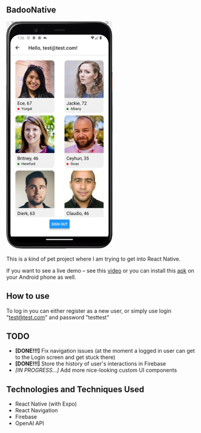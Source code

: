 ## BadooNative

![alt text](./preview.png)

This is a kind of pet project where I am trying to get into React Native.

If you want to see a live demo – see this [video] or you can install this [apk] on your Android phone as well.

## How to use
To log in you can either register as a new user, or simply use login "test@test.com" and password "testtest"

## TODO

- **[DONE!!!]** Fix navigation issues (at the moment a logged in user can get to the Login screen and get stuck there)
- **[DONE!!!]** Store the history of user's interactions in Firebase
- *[IN PROGRESS...]* Add more nice-looking custom UI components

## Technologies and Techniques Used

- React Native (with Expo)
- React Navigation
- Firebase
- OpenAI API

[video]: https://drive.google.com/file/d/1Dme9NN9uK6q-U0c5a0cA0zCM9Dw15t-g/view?usp=sharing
[apk]: https://drive.google.com/file/d/1ItfnguXk1J4FqCGIO52-v4xwjBrtuGEJ/view?usp=sharing